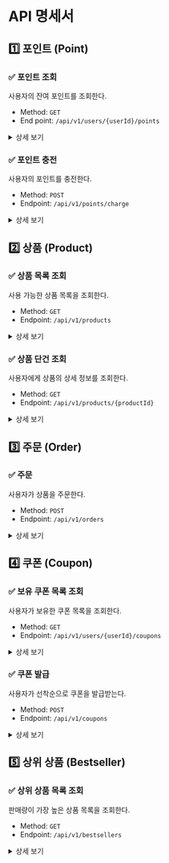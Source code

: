 # API 명세서

## 1️⃣ 포인트 (Point)
### ✅ 포인트 조회
사용자의 잔여 포인트를 조회한다.
- Method: `GET`
- End point: `/api/v1/users/{userId}/points`

<details markdown="1">
<summary>상세 보기</summary>

### **Request**

**Query parameters**

| Filed  | Type   | Description | Constraints |
|--------|--------|-------------|---------|
| userId | Number | 사용자 ID      | 양의 정수   |


### **Response**

| Field     | Type   | Description       |
|-----------|--------|-------------------|
| code     | Number | 응답 코드  |
| message  | String | 응답 메시지 |
| data.point | Number | 사용자의 현재 포인트 잔액 |

example:
```json
{
  "code": 200,
  "message": "포인트 조회 성공",
  "data": {
    "point": 10000
  }
}
```
</details>

### ✅ 포인트 충전

사용자의 포인트를 충전한다.

- Method: `POST`
- Endpoint: `/api/v1/points/charge`

<details markdown="1">
<summary>상세 보기</summary>

### **Request**

**Request Body**

| Body | Type | Description | Constraints |
|------|------| ------------|-------------|
| userId | Number | 사용자 ID | 양의 정수 |
| amount | Number | 충전 금액 | 양의 정수, 최대 300만원 |

### **Response**

| Field    | Type   | Description       |
|-----------|--------|-------------------|
| code     | Number | 응답 코드  |
| message  | String | 응답 메시지 |
| data.point | Number | 충전 후 사용자의 현재 포인트 잔액 |

example:
```json
{
  "code": 200,
  "message": "포인트 충전 성공",
  "data": {
    "point": 1300000
  }
}
```
</details>

## 2️⃣ 상품 (Product)
### ✅ 상품 목록 조회
사용 가능한 상품 목록을 조회한다.

- Method: `GET`
- Endpoint: `/api/v1/products`

<details markdown="1">
<summary>상세 보기</summary>

### **Rsponse**
| Field     | Type   | Description       |
|-----------|--------|-------------------|
| code     | Number | 응답 코드  |
| message  | String | 응답 메시지 |
| data.products | Array  | 상품 목록 |
| data.products[].id | Number | 상품 ID |
| data.products[].name | String | 상품 이름 |
| data.products[].price | Number | 상품 가격 |
| data.products[].stock | Number | 상품 잔여 수량 |
| data.products[].description | String | 상품 상세 설명 |

example:
```json
{
  "code": 200,
  "message": "상품 목록 조회 성공",
  "data": [
    {
      "id": 1,
      "name": "새우깡",
      "price": 5000,
      "stock": 10,
      "description": "손이 가는 새우깡"
    },
    {
      "id": 2,
      "name": "메론킥",
      "price": 7000,
      "stock": 30,
      "description": "맛도리"
    },
    {
      "id": 3,
      "name": "고무장갑",
      "price": 50000,
      "stock": 100,
      "description": "최고급 고무장갑"
    }
  ]
}
```
</details>

### ✅ 상품 단건 조회
사용자에게 상품의 상세 정보를 조회한다.
- Method: `GET`
- Endpoint: `/api/v1/products/{productId}`
<details markdown="1">
<summary>상세 보기</summary>

### **Request**
**Path parameters**

| Field      | Type   | Description | Constraints |
|------------|--------|-------------|-------------|
| productId  | Number | 상품 ID      | 양의 정수   |

### **Response**

| Field   | Type   | Description       |
|---------|--------|-------------------|
| code    | Number | 응답 코드  |
| message | String | 응답 메시지 |
| data | Object | 상품 상세 정보 |
| data.id | Number | 상품 ID |
| data.name | String | 상품 이름 |
| data.price | Number | 상품 가격 |
| data.stock | Number | 상품 잔여 수량 |
| data.description | String | 상품 상세 설명 |

example:
```json
{
  "code": 200,
  "message": "상품 조회 성공",
  "data": {
    "id": 1,
    "name": "새우깡",
    "price": 5000,
    "stock": 10,
    "description": "맛있는 새우깡"
  }
}
```
</details>


## 3️⃣ 주문 (Order)
### ✅ 주문
사용자가 상품을 주문한다.

- Method: `POST`
- Endpoint: `/api/v1/orders`

<details markdown="1">
<summary>상세 보기</summary>

### **Request**

**Request Body**

| Body | Type   | Description | Constraints |
|------|--------|-------------|-------------|
| userId | Number | 사용자 ID      | 양의 정수   |
| userCouponId | Number | 사용가 사용하고자 하는 쿠폰 ID      | 양의 정수 (미사용 시 null)  |
| orderProducts | Array  | 주문할 상품 목록 |
| orderProducts[].productId | Number | 주문할 상품 ID      | 양의 정수   |
| orderProducts[].quantity | Number | 주문 수량      | 양의 정수   |

### **Response**

| Field     | Type   | Description       |
|-----------|--------|-------------------|
| code     | Number | 응답 코드  |
| message  | String | 응답 메시지 |
| data.orderId | Number | 생성된 주문 ID |

example:
```json
{
  "code": 200,
  "message": "주문 생성 성공",
  "data": {
    "orderId": 12345
  }
}
```
</details>

## 4️⃣ 쿠폰 (Coupon)
### ✅ 보유 쿠폰 목록 조회
사용자가 보유한 쿠폰 목록을 조회한다.

- Method: `GET`
- Endpoint: `/api/v1/users/{userId}/coupons`

<details markdown="1">
<summary>상세 보기</summary>

### **Request**
**Path parameters**

| Field  | Type   | Description | Constraints |
|--------|--------|-------------|-------------|
| userId | Number | 사용자 ID      | 양의 정수   |

### **Response**

| Field                        | Type   | Description                        |
|------------------------------|--------|------------------------------------|
| code                         | Number | 응답 코드                              |
| message                      | String | 응답 메시지                             |
| data.coupons                 | Array  | 쿠폰 목록                              |
| data.coupons[].id            | Number | 쿠폰 ID                              |
| data.coupons[].title         | String | 쿠폰명                                |
| data.coupons[].discountType  | String | 쿠폰 할인 타입(AMOUNT: 정액 / PERCENT: 정률) |
| data.coupons[].discountValue | Number | 쿠폰 할인 금액 또는 비율 (정액: 원 단위, 정률: 백분율) |
| data.coupons[].expiredAt     | String | 쿠폰 만료일 (ISO 8601 형식) |

example:
```json
{
  "code": 200,
  "message": "쿠폰 목록 조회 성공",
  "data": {
    "coupons": [
      {
        "id": 1,
        "title": "여름 맞이 10% 할인 쿠폰",
        "discountType": "PERCENT",
        "discountValue": 10,
        "expiredAt": "2024-12-31T23:59:59Z"
      },
      {
        "id": 2,
        "title": "학생 대상 5,000원 할인 쿠폰",
        "discountType": "AMOUNT",
        "discountValue": 5000,
        "expiredAt": "2024-11-30T23:59:59Z"
      }
    ]
  }
}
```

</details>

### ✅ 쿠폰 발급
사용자가 선착순으로 쿠폰을 발급받는다.

- Method: `POST`
- Endpoint: `/api/v1/coupons`

<details markdown="1">
<summary>상세 보기</summary>

### **Request**
**Request Body**

| Body   | Type   | Description | Constraints |
|--------|--------|-------------|-------------|
| userId | Number | 사용자 ID      | 양의 정수   |
| couponId | Number | 발급받을 쿠폰 ID      | 양의 정수   |

### **Response**

| Field     | Type   | Description       |
|-----------|--------|-------------------|
| code     | Number | 응답 코드  |
| message  | String | 응답 메시지 |
| data.couponId | Number | 발급된 쿠폰 ID |

example:
```json
{
  "code": 200,
  "message": "쿠폰 발급 성공",
  "data": {
    "couponId": 1
  }
}
```

</details>


## 5️⃣ 상위 상품 (Bestseller)
### ✅ 상위 상품 목록 조회
판매량이 가장 높은 상품 목록을 조회한다.

- Method: `GET`
- Endpoint: `/api/v1/bestsellers`

<details markdown="1">
<summary>상세 보기</summary>

### **Response**

| Field                      | Type   | Description       |
|----------------------------|--------|-------------------|
| code                       | Number | 응답 코드  |
| message                    | String | 응답 메시지 |
| data.bestsellers           | Array  | 상위 상품 목록 |
| data.bestsellers[].id      | Number | 상품 ID |
| data.bestsellers[].name    | String | 상품 이름 |
| data.bestsellers[].price   | Number | 상품 가격 |
| data.bestsellers[].stock   | Number | 상품 잔여 수량 |
| data.bestsellers[].ranking | Number | 상위 상품 순위 (1~5) |

example:
```json
{
  "code": 200,
  "message": "상위 상품 목록 조회 성공",
  "data": {
    "bestsellers": [
      {
        "id": 1,
        "name": "상품 A",
        "price": 10000,
        "stock": 50,
        "ranking": 1
      },
      {
        "id": 2,
        "name": "상품 B",
        "price": 20000,
        "stock": 30,
        "ranking": 2
      }
    ]
  }
}
```

</details>
